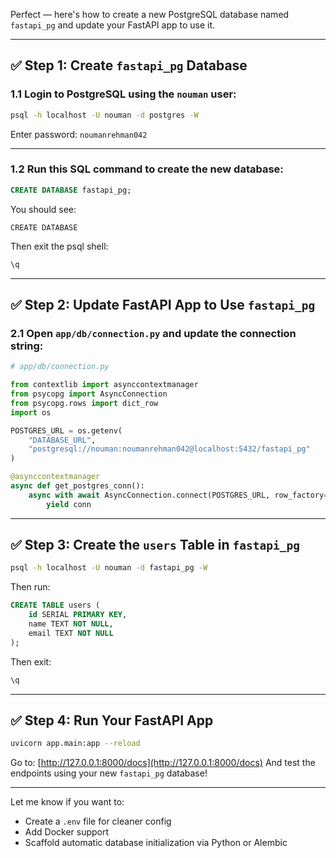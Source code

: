Perfect — here's how to create a new PostgreSQL database named `fastapi_pg` and update your FastAPI app to use it.

---

## ✅ Step 1: Create `fastapi_pg` Database

### 1.1 Login to PostgreSQL using the `nouman` user:

```bash
psql -h localhost -U nouman -d postgres -W
```

Enter password: `noumanrehman042`

---

### 1.2 Run this SQL command to create the new database:

```sql
CREATE DATABASE fastapi_pg;
```

You should see:

```
CREATE DATABASE
```

Then exit the psql shell:

```sql
\q
```

---

## ✅ Step 2: Update FastAPI App to Use `fastapi_pg`

### 2.1 Open `app/db/connection.py` and update the connection string:

```python
# app/db/connection.py

from contextlib import asynccontextmanager
from psycopg import AsyncConnection
from psycopg.rows import dict_row
import os

POSTGRES_URL = os.getenv(
    "DATABASE_URL",
    "postgresql://nouman:noumanrehman042@localhost:5432/fastapi_pg"
)

@asynccontextmanager
async def get_postgres_conn():
    async with await AsyncConnection.connect(POSTGRES_URL, row_factory=dict_row) as conn:
        yield conn
```

---

## ✅ Step 3: Create the `users` Table in `fastapi_pg`

```bash
psql -h localhost -U nouman -d fastapi_pg -W
```

Then run:

```sql
CREATE TABLE users (
    id SERIAL PRIMARY KEY,
    name TEXT NOT NULL,
    email TEXT NOT NULL
);
```

Then exit:

```sql
\q
```

---

## ✅ Step 4: Run Your FastAPI App

```bash
uvicorn app.main:app --reload
```

Go to: [http://127.0.0.1:8000/docs](http://127.0.0.1:8000/docs)
And test the endpoints using your new `fastapi_pg` database!

---

Let me know if you want to:

* Create a `.env` file for cleaner config
* Add Docker support
* Scaffold automatic database initialization via Python or Alembic
